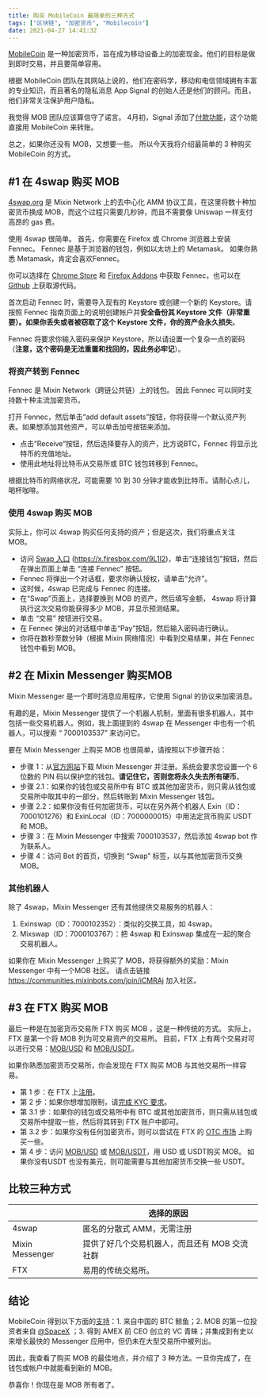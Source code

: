 ```yaml
---
title: 购买 MobileCoin 最简单的三种方式
tags: ["区块链", "加密货币", "Mobilecoin"]
date: 2021-04-27 14:41:32
---
```


[MobileCoin](https://www.mobilecoin.com/) 是一种加密货币，旨在成为移动设备上的加密现金。他们的目标是做到即时交易，并且要简单容用。

根据 MobileCoin 团队在其网站上说的，他们在密码学，移动和电信领域拥有丰富的专业知识，而且著名的隐私消息 App Signal 的创始人还是他们的顾问。而且，他们非常关注保护用户隐私。

我觉得 MOB 团队应该算信守了诺言。 4月初，Signal 添加了[付款功能](https://www.wired.com/story/signal-mobilecoin-payments-messaging-cryptocurrency/)，这个功能直接用 MobileCoin 来转账。

总之，如果你还没有 MOB，又想要一些。 所以今天我将介绍最简单的 3 种购买 MobileCoin 的方式。

## #1 在 4swap 购买 MOB

[4swap.org](https://www.4swap.org) 是 Mixin Network 上的去中心化 AMM 协议工具，在这里将数十种加密货币换成 MOB，而这个过程只需要几秒钟，而且不需要像 Uniswap 一样支付高昂的 gas 费。

使用 4swap 很简单。 首先，你需要在 Firefox 或 Chrome 浏览器上安装 Fennec。 Fennec 是基于浏览器的钱包，例如以太坊上的 Metamask。 如果你熟悉 Metamask，肯定会喜欢Fennec。

你可以选择在 [Chrome Store](https://chrome.google.com/webstore/detail/fennec/eincngenkhohbbfpkohipekcmnkfamjp) 和 [Firefox Addons](https://addons.mozilla.org/en-US/firefox/addon/fox_fennec/) 中获取 Fennec，也可以在 [Github](https://github.com/fox-one/fennec) 上获取源代码。

首次启动 Fennec 时，需要导入现有的 Keystore 或创建一个新的 Keystore。请按照 Fennec 指南页面上的说明创建帐户并**安全备份其 Keystore 文件（非常重要）。如果你丢失或者被窃取了这个 Keystore 文件，你的资产会永久损失**。

Fennec 将要求你输入密码来保护 Keystore，所以请设置一个复杂一点的密码（**注意，这个密码是无法重置和找回的，因此务必牢记**）。

### 将资产转到 Fennec

Fennec 是 Mixin Network（跨链公共链）上的钱包。 因此 Fennec 可以同时支持数十种主流加密货币。

打开 Fennec，然后单击“add default assets”按钮，你将获得一个默认资产列表。如果想添加其他资产，可以单击加号按钮来添加。

- 点击“Receive”按钮，然后选择要存入的资产，比方说BTC，Fennec 将显示比特币的充值地址。
- 使用此地址将比特币从交易所或 BTC 钱包转移到 Fennec。

根据比特币的网络状况，可能需要 10 到 30 分钟才能收到比特币。请耐心点儿，喝杯咖啡。

### 使用 4swap 购买 MOB

实际上，你可以 4swap 购买任何支持的资产；但是这次，我们将重点关注 MOB。

- 访问 [Swap 入口](https://app.4swap.org/#/swap?input=c6d0c728-2624-429b-8e0d-d9d19b6592fa&output=eea900a8-b327-488c-8d8d-1428702fe240) (https://x.firesbox.com/9L1I2)，单击“连接钱包”按钮，然后在弹出页面上单击 “连接 Fennec” 按钮。
- Fennec 将弹出一个对话框，要求你确认授权，请单击“允许”。
- 这时候，4swap 已完成与 Fennec 的连接。
- 在“Swap”页面上，选择要换到 MOB 的资产，然后填写金额， 4swap 将计算执行这次交易你能获得多少 MOB，并显示预测结果。
- 单击 “交易” 按钮进行交易。
- 在 Fennec 弹出的对话框中单击“Pay”按钮，然后输入密码进行确认。
- 你将在数秒至数分钟（根据 Mixin 网络情况）中看到交易结果，并在 Fennec 钱包中看到 MOB。



## #2 在 Mixin Messenger 购买MOB

Mixin Messenger 是一个即时消息应用程序，它使用 Signal 的协议来加密消息。

有趣的是，Mixin Messenger 提供了一个机器人机制，里面有很多机器人，其中包括一些交易机器人。例如，我上面提到的 4swap 在 Messenger 中也有一个机器人，可以搜索 “ 7000103537” 来访问它。

要在 Mixin Messenger 上购买 MOB 也很简单，请按照以下步骤开始：

- 步骤 1：从[官方网站](https://mixin.one)下载 Mixin Messenger 并注册。系统会要求您设置一个 6 位数的 PIN 码以保护您的钱包。**请记住它，否则您将永久失去所有硬币**。
- 步骤 2.1：如果你的钱包或交易所中有 BTC 或其他加密货币，则只需从钱包或交易所中取其中的一部分，然后转账到 Mixin Messenger 钱包。
- 步骤 2.2：如果你没有任何加密货币，可以在另外两个机器人 Exin（ID：7000101276）和 ExinLocal（ID：7000000015）中用法定货币购买 USDT 和 MOB。
- 步骤 3：在 Mixin Messenger 中搜索 7000103537，然后添加 4swap bot 作为联系人。
- 步骤 4：访问 Bot 的首页，切换到 “Swap” 标签，以与其他加密货币交换 MOB。

### 其他机器人

除了 4swap，Mixin Messenger 还有其他提供交易服务的机器人：

1. Exinswap（ID：7000102352）：类似的交换工具，如 4swap。
2. Mixswap（ID：7000103767）：把 4swap 和 Exinswap 集成在一起的聚合交易机器人。

如果你在 Mixin Messenger 上购买了 MOB，将获得额外的奖励：Mixin Messenger 中有一个MOB 社区。 请点击链接 https://communities.mixinbots.com/join/iCMRAj 加入社区。



## #3 在 FTX 购买 MOB

最后一种是在加密货币交易所 FTX 购买 MOB ，这是一种传统的方式。 实际上，FTX 是第一个将 MOB 列为可交易资产的交易所。 目前，FTX 上有两个交易对可以进行交易：[MOB/USD](https://ftx.com/trade/MOB/USD) 和 [MOB/USDT](https://ftx.com/trade/MOB/USDT)。

如果你熟悉加密货币交易所，你会发现在 FTX 购买 MOB 与其他交易所一样容易。

- 第 1 步：在 FTX 上[注册](https://ftx.com)。
- 第 2 步：如果你想增加限制，请[完成 KYC 要求](https://help.ftx.com/hc/en-us/articles/360027668192-Individual-Account-KYC)。
- 第 3.1 步：如果你的钱包或交易所中有 BTC 或其他加密货币，则只需从钱包或交易所中提取一些，然后将其转到 FTX 账户中即可。
- 第 3.2 步：如果你没有任何加密货币，则可以尝试在 FTX 的 [OTC 市场](https://otc.ftx.com/) 上购买一些。
- 第 4 步：访问 [MOB/USD](https://ftx.com/trade/MOB/USD) 或 [MOB/USDT](https://ftx.com/trade/MOB/USDT)，用 USD 或 USDT购买  MOB。 如果你没有USDT 也没有美元，则可能需要与其他加密货币交换一些 USDT。



## 比较三种方式

|                 | 选择的原因                                    |
| --------------- | --------------------------------------------- |
| 4swap           | 匿名的分散式 AMM，无需注册                    |
| Mixin Messenger | 提供了好几个交易机器人，而且还有 MOB 交流社群 |
| FTX             | 易用的传统交易所。                            |



## 结论

MobileCoin 得到以下方面的[支持](https://twitter.com/wheatpond/status/1386486430009024516)：1. 来自中国的 BTC 鲸鱼；2. MOB 的第一位投资者来自 [@SpaceX](https://twitter.com/SpaceX) ；3. 得到 AMEX 前 CEO 创立的 VC 青睐；并集成到有史以来增长最快的 Messenger 应用中，但仍未在大型交易所中被列出。

因此，我查看了购买 MOB 的最佳地点，并介绍了 3 种方法。一旦你完成了，在钱包或帐户中就能看到新的 MOB。

恭喜你！你现在是 MOB 所有者了。